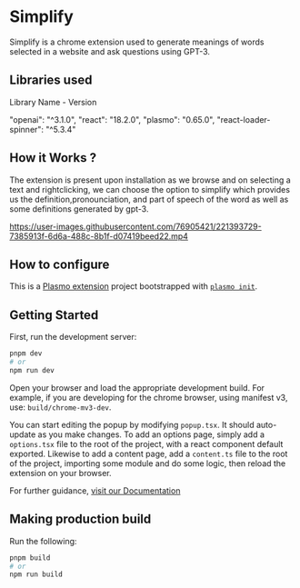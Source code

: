 # Simplify

Simplify is a chrome extension used to generate meanings of words selected in a website and ask questions using GPT-3.

## Libraries used

Library Name - Version

"openai": "^3.1.0",
"react": "18.2.0",
"plasmo": "0.65.0",
"react-loader-spinner": "^5.3.4"

## How it Works ?

The extension is present upon installation as we browse and on selecting a text and rightclicking, we can choose the option to simplify which provides us the definition,pronounciation, and part of speech of the word as well as some definitions generated by gpt-3.


https://user-images.githubusercontent.com/76905421/221393729-7385913f-6d6a-488c-8b1f-d07419beed22.mp4




## How to configure

This is a [Plasmo extension](https://docs.plasmo.com/) project bootstrapped with [`plasmo init`](https://www.npmjs.com/package/plasmo).

## Getting Started

First, run the development server:

```bash
pnpm dev
# or
npm run dev
```

Open your browser and load the appropriate development build. For example, if you are developing for the chrome browser, using manifest v3, use: `build/chrome-mv3-dev`.

You can start editing the popup by modifying `popup.tsx`. It should auto-update as you make changes. To add an options page, simply add a `options.tsx` file to the root of the project, with a react component default exported. Likewise to add a content page, add a `content.ts` file to the root of the project, importing some module and do some logic, then reload the extension on your browser.

For further guidance, [visit our Documentation](https://docs.plasmo.com/)

## Making production build

Run the following:

```bash
pnpm build
# or
npm run build
```

